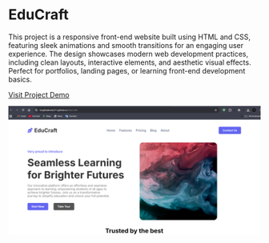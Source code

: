 # EduCraft

This project is a responsive front-end website built using HTML and CSS, featuring sleek animations and smooth transitions for an engaging user experience.
The design showcases modern web development practices, including clean layouts, interactive elements, and aesthetic visual effects. Perfect for portfolios,
landing pages, or learning front-end development basics.

[Visit Project Demo](https://singhbalendu211.github.io/EduCraft/)

![Project Preview](preview.png)


